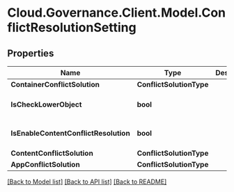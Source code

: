 # Cloud.Governance.Client.Model.ConflictResolutionSetting
## Properties

Name | Type | Description | Notes
------------ | ------------- | ------------- | -------------
**ContainerConflictSolution** | **ConflictSolutionType** |  | [optional] 
**IsCheckLowerObject** | **bool** |  | [optional] [default to false]
**IsEnableContentConflictResolution** | **bool** |  | [optional] [default to false]
**ContentConflictSolution** | **ConflictSolutionType** |  | [optional] 
**AppConflictSolution** | **ConflictSolutionType** |  | [optional] 

[[Back to Model list]](../README.md#documentation-for-models) [[Back to API list]](../README.md#documentation-for-api-endpoints) [[Back to README]](../README.md)

